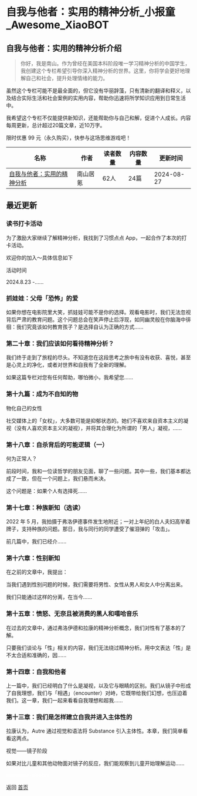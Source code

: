 # 自我与他者：实用的精神分析_小报童_Awesome_XiaoBOT

## 自我与他者：实用的精神分析介绍
> 你好，我是南山。作为曾经在美国本科阶段唯一学习精神分析的中国学生，我创建这个专栏希望引导你深入精神分析的世界。这里，你将学会更好地理解自己和社会，提升处理情绪的能力。    
    
虽然这个专栏可能不是最全面的，但它没有华丽辞藻，只有清新的翻译和释义，以及结合实际生活和社会案例的实用内容，帮助你迅速将所学知识应用到日常生活中。    
    
我希望这个专栏不仅能提供新知识，还能帮助你与自己和解，促进个人成长。内容每周更新，总计超过20篇文章，近10万字。    
    
限时优惠 99 元（永久购买），快参与这场思维游戏吧！  
  


|名称|作者|读者数量|内容数量|更新时间|
|---|---|---|---|---|
|[自我与他者：实用的精神分析](https://xiaobot.net/p/Psychoanalysis?refer=0b133df9-27dc-423b-8101-639049001c13)|南山居氪|62人|24篇|2024-08-27|

## 最近更新
### 读书打卡活动

为了激励大家继续了解精神分析，我找到了习惯点点 App，一起合作了本次的打卡活动。

欢迎你的加入～具体信息如下

活动时间

2024.8.23 -......

### 抓娃娃：父母「恐怖」的爱

如果你想在电影院里大笑，抓娃娃可能不是你的选择。观看电影时，我们无法忽视背后严肃的教育问题。这个问题总会在笑声停止后浮现，如同幽灵般在你脑海中徘徊：我们究竟该如何教育孩子？是选择自认为正确的方式......

### 第二十章：我们应该如何看待精神分析？

我们终于走到了旅程的尽头。不知道您在这段思考之旅中有没有收获、喜悦，甚至是心灵上的净化，或者对世界和自我有了全新的理解。

如果这篇专栏对您有任何帮助，哪怕微小，我希望您......

### 第十九篇：成为不自知的物

物化自己的女性

社交媒体上的「女权」，大多数可能是抑郁状态的。她们不喜欢来自资本主义的凝视（没有人喜欢资本主义的凝视），并将其合理化为所谓的「男人」凝视，......

### 第十八章：自杀背后的可能逻辑（一）

何为正常人？

前段时间，我和一位读哲学的朋友见面，聊了一些问题。其中一些，我们基本都达成了一致，但在一个问题上，我们悬而未决。

这个问题是：如果个人有选择死......

### 第十七章：种族新知（选读）

2022 年 5 月，我拍摄于弗洛伊德事件发生地附近；一对上年纪的白人夫妇高举着牌子，支持种族的问题。那日，我与同行的同学遭受了催泪弹的「攻击」。

前几篇中，我们已经介......

### 第十六章：性别新知

在之前的文章中，我提出：

当我们遇到性别问题的时候，我们需要将男性、女性从男人和女人中分离出来。

我们只能通过这样的分离，在当今......

### 第十五章：愤怒、无奈且被消费的黑人和嘻哈音乐

在过去的文章中，通过弗洛伊德和拉康的精神分析概念，我们对性有了基本的了解。

只要我们谈论与「性」相关的内容，我们无法绕过精神分析。用中文表达「性」是不太合适和准确的，因......

### 第十四章：自我和他者

上一篇中，我们已经明白了什么是凝视，以及它与眼睛的区别。我们从镜子中形成了自我理想，我们与「相遇」（encounter）对峙，它既带给我们幻想，也压迫着我们。这一章，我们一起来看看自我理想和超我......

### 第十三章：我们是怎样建立自我并进入主体性的

拉康认为，Autre 通过视觉和语法将 Substance 引入主体性。本章，我们简单看看这两点。

视觉——镜子阶段

如果对比儿童和其他动物面对镜子的反应，我们能观察到儿童开始理解运动......


<a href="https://github.com/Reno9527/awesome-xiaobot" style="color: white; text-decoration: none;">awesome-xiaobot</a>

返回 [首页](../README.md)
